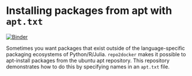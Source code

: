 # Installing packages from apt with `apt.txt`

[![Binder](https://mybinder.org/badge.svg)](https://mybinder.org/v2/gh/binder-examples/apt_install/master?filepath=index.ipynb)

Sometimes you want packages that exist outside of the language-specific packaging
ecosystems of Python/R/Julia. `repo2docker` makes it possible to apt-install packages
from the ubuntu apt repository. This repository demonstrates how to do this by specifying
names in an `apt.txt` file.